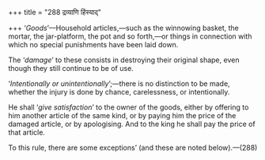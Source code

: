 +++
title = "288 द्रव्याणि हिंस्याद्"

+++
‘*Goods*’—Household articles,—such as the winnowing basket, the mortar,
the jar-platform, the pot and so forth,—or things in connection with
which no special punishments have been laid down.

The ‘*damage*’ to these consists in destroying their original shape,
even though they still continue to be of use.

‘*Intentionally or unintentionally*’;—there is no distinction to be
made, whether the injury is done by chance, carelessness, or
intentionally.

He shall ‘*give satisfaction*’ to the owner of the goods, either by
offering to him another article of the same kind, or by paying him the
price of the damaged article, or by apologising. And to the king he
shall pay the price of that article.

To this rule, there are some exceptions’ (and these are noted
below).—(288)


